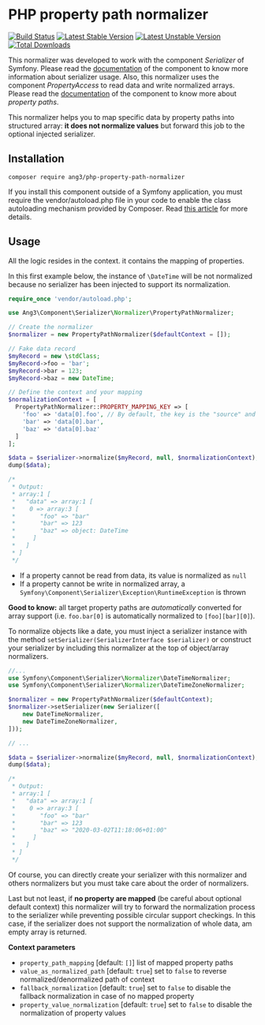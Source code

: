 # PHP property path normalizer

[![Build Status](https://travis-ci.org/Ang3/php-property-path-normalizer.svg?branch=master)](https://travis-ci.org/Ang3/php-property-path-normalizer) [![Latest Stable Version](https://poser.pugx.org/ang3/php-property-path-normalizer/v/stable)](https://packagist.org/packages/ang3/php-property-path-normalizer) [![Latest Unstable Version](https://poser.pugx.org/ang3/php-property-path-normalizer/v/unstable)](https://packagist.org/packages/ang3/php-property-path-normalizer) [![Total Downloads](https://poser.pugx.org/ang3/php-property-path-normalizer/downloads)](https://packagist.org/packages/ang3/php-property-path-normalizer)

This normalizer was developed to work with the component *Serializer* of Symfony. Please read the [documentation](https://symfony.com/doc/current/components/serializer.html) of the component to know more information about serializer usage. Also, this normalizer uses the component *PropertyAccess* to read data and write normalized arrays. Please read the [documentation](https://symfony.com/doc/current/components/property_access.html) of the component to know more about *property paths*.

This normalizer helps you to map specific data by property paths into structured array: **it does not normalize values** but forward this job to the optional injected serializer.

## Installation

```shell
composer require ang3/php-property-path-normalizer
```

If you install this component outside of a Symfony application, you must require the vendor/autoload.php file in your code to enable the class autoloading mechanism provided by Composer. Read [this article](https://symfony.com/doc/current/components/using_components.html) for more details.

## Usage

All the logic resides in the context. it contains the mapping of properties.

In this first example below, the instance of ```\DateTime``` will be not normalized because no serializer has been injected to support its normalization.

```php
require_once 'vendor/autoload.php';

use Ang3\Component\Serializer\Normalizer\PropertyPathNormalizer;

// Create the normalizer
$normalizer = new PropertyPathNormalizer($defaultContext = []);

// Fake data record
$myRecord = new \stdClass;
$myRecord->foo = 'bar';
$myRecord->bar = 123;
$myRecord->baz = new DateTime;

// Define the context and your mapping
$normalizationContext = [
  PropertyPathNormalizer::PROPERTY_MAPPING_KEY => [
    'foo' => 'data[0].foo', // By default, the key is the "source" and the value the "target"
    'bar' => 'data[0].bar',
    'baz' => 'data[0].baz'
  ]
];

$data = $serializer->normalize($myRecord, null, $normalizationContext);
dump($data);

/*
 * Output:
 * array:1 [
 *   "data" => array:1 [
 *    0 => array:3 [
 *       "foo" => "bar"
 *       "bar" => 123
 *       "baz" => object: DateTime
 *     ]
 *   ]
 * ]
 */
```

- If a property cannot be read from data, its value is normalized as ```null```
- If a property cannot be write in normalized array, a ```Symfony\Component\Serializer\Exception\RuntimeException``` is thrown

**Good to know:** all target property paths are *automatically* converted for array support (i.e. ```foo.bar[0]``` is automatically normalized to ```[foo][bar][0]```).

To normalize objects like a date, you must inject a serializer instance with the method ```setSerializer(SerializerInterface $serializer)``` or construct your serializer by including this normalizer at the top of object/array normalizers.

```php
//...
use Symfony\Component\Serializer\Normalizer\DateTimeNormalizer;
use Symfony\Component\Serializer\Normalizer\DateTimeZoneNormalizer;

$normalizer = new PropertyPathNormalizer($defaultContext);
$normalizer->setSerializer(new Serializer([
	new DateTimeNormalizer,
	new DateTimeZoneNormalizer,
]));

// ...

$data = $serializer->normalize($myRecord, null, $normalizationContext);
dump($data);

/*
 * Output:
 * array:1 [
 *   "data" => array:1 [
 *    0 => array:3 [
 *       "foo" => "bar"
 *       "bar" => 123
 *       "baz" => "2020-03-02T11:18:06+01:00"
 *     ]
 *   ]
 * ]
 */
```

Of course, you can directly create your serializer with this normalizer and others normalizers but you must take care about the order of normalizers.

Last but not least, if **no property are mapped** (be careful about optional default context) this normalizer will try to forward the normalization process to the serializer while preventing possible circular support checkings. In this case, if the serializer does not support the normalization of whole data, am empty array is returned.

**Context parameters**

- ```property_path_mapping``` [default: ```[]```] list of mapped property paths
- ```value_as_normalized_path``` [default: ```true```] set to ```false``` to reverse normalized/denormalized path of context
- ```fallback_normalization``` [default: ```true```] set to ```false``` to disable the fallback normalization in case of no mapped property
- ```property_value_normalization``` [default: ```true```] set to ```false``` to disable the normalization of property values